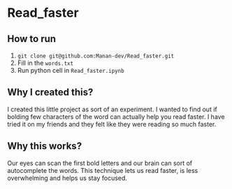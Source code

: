 # Read_faster

## How to run

  1. `git clone git@github.com:Manan-dev/Read_faster.git`
  1. Fill in the `words.txt`
  1. Run python cell in `Read_faster.ipynb`


## Why I created this?

 I created this little project as sort of an experiment. I wanted to find out if bolding few characters of the word can actually help you read faster. I have tried it on my friends and they felt like they were reading so much faster.

## Why this works?

  Our eyes can scan the first bold letters and our brain can sort of autocomplete the words. This technique lets us read faster, is less overwhelming and helps us stay focused.
